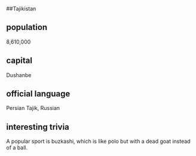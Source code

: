 ##Tajikistan
## population
8,610,000

## capital
Dushanbe
 
## official language
Persian Tajik, Russian

## interesting trivia
A popular sport is buzkashi, which is like polo but with a dead goat instead of a ball.


